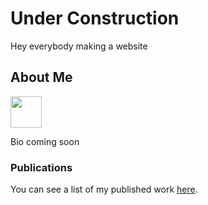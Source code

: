 # Under Construction

Hey everybody making a website

## About Me

<img src="https://github.com/favicon.ico" width="50" height="50">

Bio coming soon

### Publications

You can see a list of my published work [here](papers.md).
